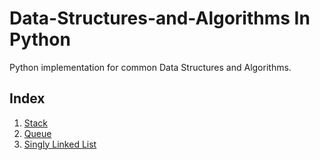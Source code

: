 # Data-Structures-and-Algorithms In Python

Python implementation for common Data Structures and Algorithms.

## Index
1. [Stack](./data-structures/stack.py)
2. [Queue](./data-structures/queue.py)
3. [Singly Linked List](./data-structures/singly-linked-list.py)